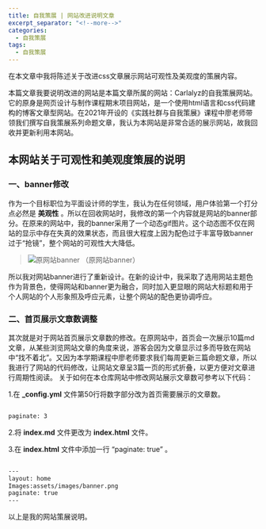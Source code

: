 ```yaml
---
title: 自我策展 | 网站改进说明文章
excerpt_separator: "<!--more-->"
categories:
  - 自我策展
tags:
  - 自我策展
---
```


在本文章中我将陈述关于改进css文章展示网站可观性及美观度的策展内容。

<!--more-->

本篇文章我要说明改进的网站是本篇文章所属的网站：Carlalyz的自我策展网站。它的原身是网页设计与制作课程期末项目网站，是一个使用html语言和css代码建构的博客文章型网站。在2021年开设的《实践社群与自我策展》课程中廖老师带领我们撰写自我策展系列命题文章，我认为本网站是非常合适的展示网站，故我回收并更新利用本网站。

## 本网站关于可观性和美观度策展的说明

### 一、banner修改

作为一个目标职位为平面设计师的学生，我认为在任何领域，用户体验第一个打分点必然是 **美观性** 。所以在回收网站时，我修改的第一个内容就是网站的banner部分。在原来的网站中，我的banner采用了一个动态gif图片。这个动态图不仅在网站的显示中存在失真的效果状态，而且很大程度上因为配色过于丰富导致banner过于“抢镜”，整个网站的可观性大大降低。

> ![原网站banner](https://images.gitee.com/uploads/images/2021/0415/232107_b7cd1815_2232011.jpeg "原网站banner.jpg")
（原网站banner）

所以我对网站banner进行了重新设计。在新的设计中，我采取了选用网站主题色作为背景色，使得网站和banner更为融合，同时加入更显眼的网站大标题和用于个人网站的个人形象照及呼应元素，让整个网站的配色更协调呼应。

### 二、首页展示文章数调整

其次就是对于网站首页展示文章数的修改。在原网站中，首页会一次展示10篇md文章，从某些浏览网站文章的角度来说，游客会因为文章显示过多而导致在网站中“找不着北”。又因为本学期课程中廖老师要求我们每周更新三篇命题文章，所以我进行了网站的代码修改，让网站文章呈3篇一页的形式折叠，以更方便对文章进行周期性阅读。
关于如何在本仓库网站中修改网站展示文章数可参考以下代码：

1.在 **_config.yml** 文件第50行将数字部分改为首页需要展示的文章数。

```markdown

paginate: 3

```

2.将 **index.md** 文件更改为 **index.html** 文件。

3.在 **index.html** 文件中添加一行 “paginate: true” 。

```markdown

---
layout: home
Images:assets/images/banner.png
paginate: true
---

```

以上是我的网站策展说明。
